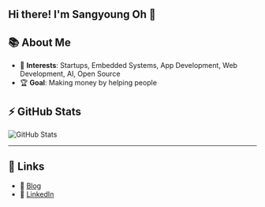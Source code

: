 ## Hi there! I'm Sangyoung Oh 👋

<!--
**hello-osy/hello-osy** is a ✨ _special_ ✨ repository because its `README.md` (this file) appears on your GitHub profile.
-->

## 📚 About Me

- 🌟 **Interests**: Startups, Embedded Systems, App Development, Web Development, AI, Open Source
- 🏆 **Goal**: Making money by helping people

## ⚡ GitHub Stats

![GitHub Stats](https://github-readme-stats.vercel.app/api?username=hello-osy&show_icons=true&theme=radical)

---

## 🔗 Links

- 📝 [Blog](https://blog.naver.com/hello_osy)
- 💼 [LinkedIn](https://www.linkedin.com/in/sangyoung-oh-5a43a4300/)
